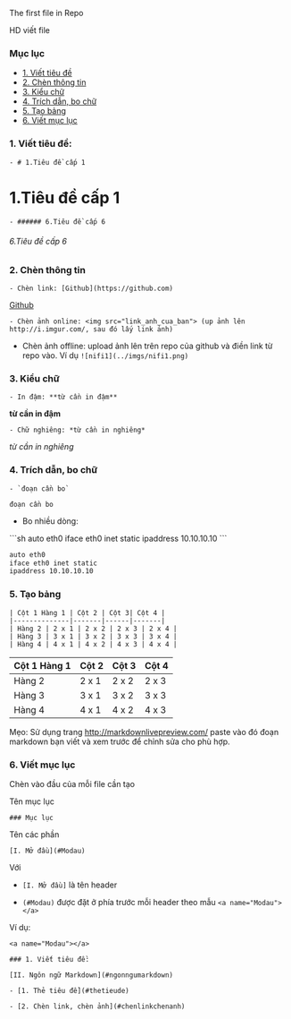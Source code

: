 The first file in Repo

HD viết file 

### Mục lục

- [1. Viết tiêu đề](#viettieude)
- [2. Chèn thông tin](#chenthongtin)
- [3. Kiểu chữ](#kieuchu)
- [4. Trích dẫn, bo chữ](#trichdanbochu)
- [5. Tạo bảng](#taobang)
- [6. Viết mục lục](#vietmucluc)

<a name="viettieude"></a>
### 1. Viết tiêu đề:

```
- # 1.Tiêu đề cấp 1
```

# 1.Tiêu đề cấp 1

```
- ###### 6.Tiêu đề cấp 6
```
###### 6.Tiêu đề cấp 6

<a name="chenthongtin"></a>
### 2. Chèn thông tin 

```
- Chèn link: [Github](https://github.com)
```

[Github](https://github.com)

```
- Chèn ảnh online: <img src="link_anh_cua_ban"> (up ảnh lên http://i.imgur.com/, sau đó lấy link ảnh)
```

- Chèn ảnh offline: upload ảnh lên trên repo của github và điền link từ repo vào. Ví dụ `![nifi1](../imgs/nifi1.png)`

<a name="kieuchu"></a>
### 3. Kiểu chữ 

```
- In đậm: **từ cần in đậm**
```

**từ cần in đậm**

```
- Chữ nghiêng: *từ cần in nghiêng*
```

*từ cần in nghiêng*

<a name="trichdanbochu"></a>
### 4. Trích dẫn, bo chữ 

```
- `đoạn cần bo`
```

`đoạn cần bo`

- Bo nhiều dòng:

\```sh
auto eth0
iface eth0 inet static
ipaddress 10.10.10.10
\```

```sh
auto eth0
iface eth0 inet static
ipaddress 10.10.10.10
```

<a name="taobang"></a>
### 5. Tạo bảng

```
| Cột 1 Hàng 1 | Cột 2 | Cột 3| Cột 4 |
|--------------|-------|------|-------|
| Hàng 2 | 2 x 1 | 2 x 2 | 2 x 3 | 2 x 4 |
| Hàng 3 | 3 x 1 | 3 x 2 | 3 x 3 | 3 x 4 |
| Hàng 4 | 4 x 1 | 4 x 2 | 4 x 3 | 4 x 4 |
```

| Cột 1 Hàng 1 | Cột 2 | Cột 3| Cột 4 |
|--------------|-------|------|-------|
| Hàng 2 | 2 x 1 | 2 x 2 | 2 x 3 | 2 x 4 |
| Hàng 3 | 3 x 1 | 3 x 2 | 3 x 3 | 3 x 4 |
| Hàng 4 | 4 x 1 | 4 x 2 | 4 x 3 | 4 x 4 |

Mẹo: Sử dụng trang http://markdownlivepreview.com/ paste vào đó đoạn markdown bạn viết và xem trước để chỉnh sửa cho phù hợp.

<a name="vietmucluc"></a>
### 6. Viết mục lục

Chèn vào đầu của mỗi file cần tạo

Tên mục lục

```
### Mục lục
```

Tên các phần

```
[I. Mở đầu](#Modau)
```

Với 

- `[I. Mở đầu]` là tên header

- `(#Modau)` được đặt ở phía trước mỗi header theo mẫu `<a name="Modau"></a>`

Ví dụ:

```
<a name="Modau"></a>

### 1. Viết tiêu đề:
```

```
[II. Ngôn ngữ Markdown](#ngonngumarkdown)

- [1. Thẻ tiêu đề](#thetieude)

- [2. Chèn link, chèn ảnh](#chenlinkchenanh)

```